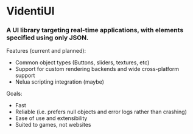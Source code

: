 # VidentiUI

### A UI library targeting real-time applications, with elements specified using only JSON.

Features (current and planned):

* Common object types (Buttons, sliders, textures, etc)
* Support for custom rendering backends and wide cross-platform support
* Nelua scripting integration (maybe)

Goals:

* Fast
* Reliable (i.e. prefers null objects and error logs rather than crashing)
* Ease of use and extensibility
* Suited to games, not websites
